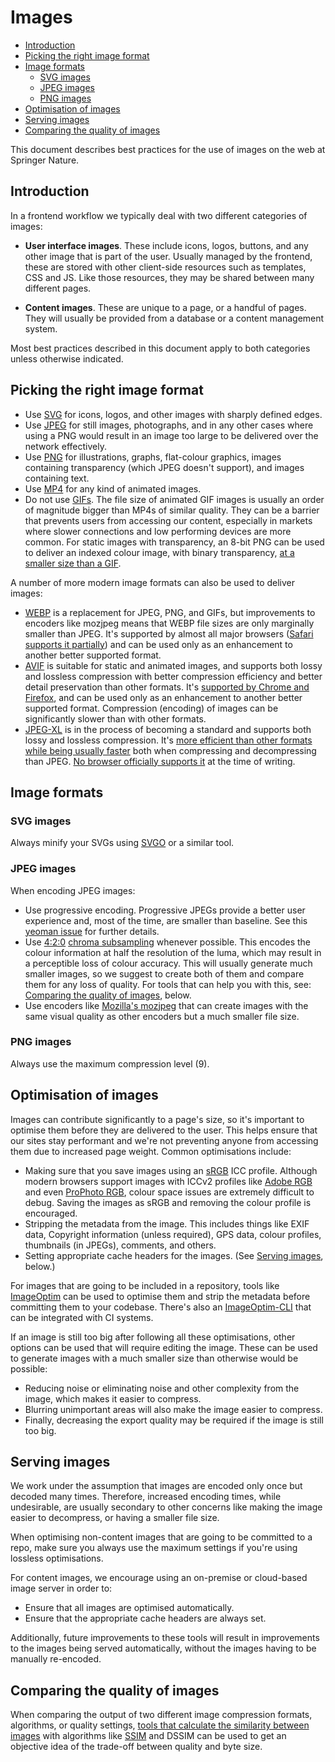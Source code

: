 # Images

* [Introduction](#introduction)
* [Picking the right image format](#picking-the-right-image-format)
* [Image formats](#image-formats)
  * [SVG images](#svg-images)
  * [JPEG images](#jpeg-images)
  * [PNG images](#png-images)
* [Optimisation of images](#optimisation-of-images)
* [Serving images](#serving-images)
* [Comparing the quality of images](#comparing-the-quality-of-images)

This document describes best practices for the use of images on the web at Springer Nature.

## Introduction

In a frontend workflow we typically deal with two different categories of images:

* **User interface images**. These include icons, logos, buttons, and any other image that is part of the user. Usually managed by the frontend, these are stored with other client-side resources such as templates, CSS and JS. Like those resources, they may be shared between many different pages.

* **Content images**. These are unique to a page, or a handful of pages. They will usually be provided from a database or a content management system.

Most best practices described in this document apply to both categories unless otherwise indicated.

## Picking the right image format

* Use [SVG](https://en.wikipedia.org/wiki/Scalable_Vector_Graphics) for icons, logos, and other images with sharply defined edges.
* Use [JPEG](https://en.wikipedia.org/wiki/JPEG) for still images, photographs, and in any other cases where using a PNG would result in an image too large to be delivered over the network effectively.
* Use [PNG](https://en.wikipedia.org/wiki/Portable_Network_Graphics) for illustrations, graphs, flat-colour graphics, images containing transparency (which JPEG doesn't support), and images containing text.
* Use [MP4](https://en.wikipedia.org/wiki/MPEG-4_Part_14) for any kind of animated images.
* Do not use [GIFs](https://en.wikipedia.org/wiki/GIF). The file size of animated GIF images is usually an order of magnitude bigger than MP4s of similar quality. They can be a barrier that prevents users from accessing our content, especially in markets where slower connections and low performing devices are more common. For static images with transparency, an 8-bit PNG can be used to deliver an indexed colour image, with binary transparency, [at a smaller size than a GIF](https://helpx.adobe.com/photoshop-elements/using/optimizing-images-gif-or-png.html).

A number of more modern image formats can also be used to deliver images:

* [WEBP](https://en.wikipedia.org/wiki/WebP) is a replacement for JPEG, PNG, and GIFs, but improvements to encoders like mozjpeg means that WEBP file sizes are only marginally smaller than JPEG. It's supported by almost all major browsers ([Safari supports it partially](https://caniuse.com/webp)) and can be used only as an enhancement to another better supported format.
* [AVIF](https://en.wikipedia.org/wiki/AVIF) is suitable for static and animated images, and supports both lossy and lossless compression with better compression efficiency and better detail preservation than other formats. It's [supported by Chrome and Firefox](https://caniuse.com/avif), and can be used only as an enhancement to another better supported format. Compression (encoding) of images can be significantly slower than with other formats.
* [JPEG-XL](https://en.wikipedia.org/wiki/JPEG_XL) is in the process of becoming a standard and supports both lossy and lossless compression. It's [more efficient than other formats while being usually faster](https://cloudinary.com/blog/how_jpeg_xl_compares_to_other_image_codecs
) both when compressing and decompressing than JPEG. [No browser officially supports it](https://caniuse.com/jpegxl) at the time of writing.

## Image formats

### SVG images

Always minify your SVGs using [SVGO](https://github.com/svg/svgo) or a similar tool.

### JPEG images

When encoding JPEG images:

* Use progressive encoding. Progressive JPEGs provide a better user experience and, most of the time, are smaller than baseline. See this [yeoman issue](https://github.com/yeoman/yeoman/issues/810) for further details.
* Use [4:2:0](https://en.wikipedia.org/wiki/Chroma_subsampling#4:2:0) [chroma subsampling](https://en.wikipedia.org/wiki/Chroma_subsampling) whenever possible. This encodes the colour information at half the resolution of the luma, which may result in a perceptible loss of colour accuracy. This will usually generate much smaller images, so we suggest to create both of them and compare them for any loss of quality. For tools that can help you with this, see: [Comparing the quality of images](#comparing-the-quality-of-images), below.
* Use encoders like [Mozilla's mozjpeg](https://github.com/mozilla/mozjpeg) that can create images with the same visual quality as other encoders but a much smaller file size.

### PNG images

Always use the maximum compression level (9).

## Optimisation of images

Images can contribute significantly to a page's size, so it's important to optimise them before they are delivered to the user. This helps ensure that our sites stay performant and we're not preventing anyone from accessing them due to increased page weight. Common optimisations include:

* Making sure that you save images using an [sRGB](https://en.wikipedia.org/wiki/SRGB) ICC profile. Although modern browsers support images with ICCv2 profiles like [Adobe RGB](https://en.wikipedia.org/wiki/Adobe_RGB_color_space) and even [ProPhoto RGB](https://en.wikipedia.org/wiki/ProPhoto_RGB_color_space), colour space issues are extremely difficult to debug. Saving the images as sRGB and removing the colour profile is encouraged.
* Stripping the metadata from the image. This includes things like EXIF data, Copyright information (unless required), GPS data, colour profiles, thumbnails (in JPEGs), comments, and others.
* Setting appropriate cache headers for the images. (See [Serving images](#serving-images), below.)

For images that are going to be included in a repository, tools like [ImageOptim](https://imageoptim.com/mac) can be used to optimise them and strip the metadata before committing them to your codebase. There's also an [ImageOptim-CLI](https://github.com/JamieMason/ImageOptim-CLI) that can be integrated with CI systems.

If an image is still too big after following all these optimisations, other options can be used that will require editing the image. These can be used to generate images with a much smaller size than otherwise would be possible:

* Reducing noise or eliminating noise and other complexity from the image, which makes it easier to compress.
* Blurring unimportant areas will also make the image easier to compress.
* Finally, decreasing the export quality may be required if the image is still too big.

## Serving images

We work under the assumption that images are encoded only once but decoded many times. Therefore, increased encoding times, while undesirable, are usually secondary to other concerns like making the image easier to decompress, or having a smaller file size.

When optimising non-content images that are going to be committed to a repo, make sure you always use the maximum settings if you're using lossless optimisations.

For content images, we encourage using an on-premise or cloud-based image server in order to:

* Ensure that all images are optimised automatically.
* Ensure that the appropriate cache headers are always set.

Additionally, future improvements to these tools will result in improvements to the images being served automatically, without the images having to be manually re-encoded.

## Comparing the quality of images

When comparing the output of two different image compression formats, algorithms, or quality settings, [tools that calculate the similarity between images](https://github.com/kornelski/dssim) with algorithms like [SSIM](http://en.wikipedia.org/wiki/Structural_similarity) and DSSIM can be used to get an objective idea of the trade-off between quality and byte size.

